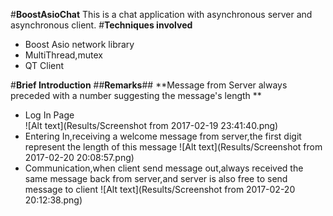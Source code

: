 #**BoostAsioChat**
This is a chat application with asynchronous server and asynchronous client.
#**Techniques involved**
- Boost Asio network library
- MultiThread,mutex
- QT Client 

#**Brief Introduction**
##**Remarks**##
**Message from Server always preceded with a number suggesting the message's length **
* Log In Page                                                           
![Alt text](Results/Screenshot from 2017-02-19 23:41:40.png)
* Entering In,receiving a welcome message from server,the first digit represent the length of this message
![Alt text](Results/Screenshot from 2017-02-20 20:08:57.png)
* Communication,when client send message out,always received the same message back from server,and server is also free to send message to client
![Alt text](Results/Screenshot from 2017-02-20 20:12:38.png)
